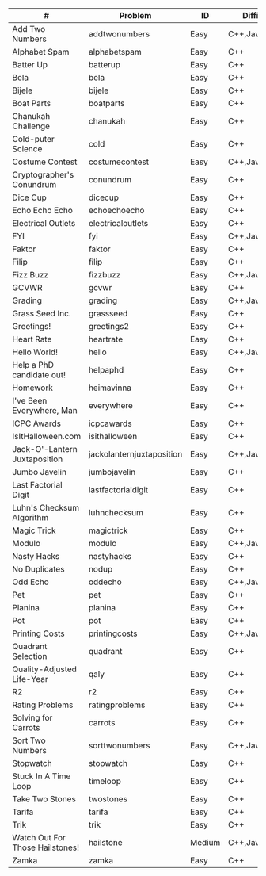 #|Problem|ID|Difficulty|Solution|Explanation
---|---|---|---|---|---
Add Two Numbers|addtwonumbers|Easy|C++,Java,Python|N
Alphabet Spam|alphabetspam|Easy|C++|N
Batter Up|batterup|Easy|C++|N
Bela|bela|Easy|C++|N
Bijele|bijele|Easy|C++|N
Boat Parts|boatparts|Easy|C++|N
Chanukah Challenge|chanukah|Easy|C++|N
Cold-puter Science|cold|Easy|C++|N
Costume Contest|costumecontest|Easy|C++,Java|N
Cryptographer's Conundrum|conundrum|Easy|C++|N
Dice Cup|dicecup|Easy|C++|N
Echo Echo Echo|echoechoecho|Easy|C++|N
Electrical Outlets|electricaloutlets|Easy|C++|N
FYI|fyi|Easy|C++,Java|N
Faktor|faktor|Easy|C++|N
Filip|filip|Easy|C++|N
Fizz Buzz|fizzbuzz|Easy|C++,Java|N
GCVWR|gcvwr|Easy|C++|N
Grading|grading|Easy|C++,Java,Python|N
Grass Seed Inc.|grassseed|Easy|C++|N
Greetings!|greetings2|Easy|C++|N
Heart Rate|heartrate|Easy|C++|N
Hello World!|hello|Easy|C++,Java,Python|N
Help a PhD candidate out!|helpaphd|Easy|C++|N
Homework|heimavinna|Easy|C++|N
I've Been Everywhere, Man|everywhere|Easy|C++|N
ICPC Awards|icpcawards|Easy|C++|N
IsItHalloween.com|isithalloween|Easy|C++|N
Jack-O'-Lantern Juxtaposition|jackolanternjuxtaposition|Easy|C++,Java,Python|N
Jumbo Javelin|jumbojavelin|Easy|C++|N
Last Factorial Digit|lastfactorialdigit|Easy|C++|N
Luhn's Checksum Algorithm|luhnchecksum|Easy|C++|N
Magic Trick|magictrick|Easy|C++|N
Modulo|modulo|Easy|C++,Java,Python|N
Nasty Hacks|nastyhacks|Easy|C++|N
No Duplicates|nodup|Easy|C++|N
Odd Echo|oddecho|Easy|C++,Java|N
Pet|pet|Easy|C++|N
Planina|planina|Easy|C++|N
Pot|pot|Easy|C++|N
Printing Costs|printingcosts|Easy|C++,Java|N
Quadrant Selection|quadrant|Easy|C++|N
Quality-Adjusted Life-Year|qaly|Easy|C++|N
R2|r2|Easy|C++|N
Rating Problems|ratingproblems|Easy|C++|N
Solving for Carrots|carrots|Easy|C++|N
Sort Two Numbers|sorttwonumbers|Easy|C++,Java|N
Stopwatch|stopwatch|Easy|C++|N
Stuck In A Time Loop|timeloop|Easy|C++|N
Take Two Stones|twostones|Easy|C++|N
Tarifa|tarifa|Easy|C++|N
Trik|trik|Easy|C++|N
Watch Out For Those Hailstones!|hailstone|Medium|C++,Java|N
Zamka|zamka|Easy|C++|N
